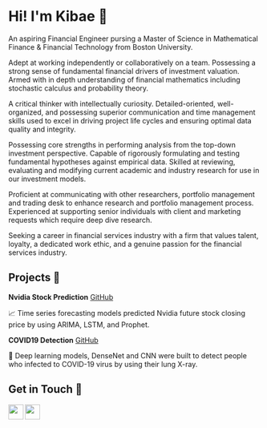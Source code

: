 # Hi! I'm Kibae 👋

An aspiring Financial Engineer pursing a Master of Science in Mathematical Finance & Financial Technology from Boston University.

Adept at working independently or collaboratively on a team. Possessing a strong sense of fundamental financial drivers of investment valuation. Armed with in depth understanding of financial mathematics including stochastic calculus and probability theory.

A critical thinker with intellectually curiosity. Detailed-oriented, well-organized, and possessing superior communication and time management skills used to excel in driving project life cycles and ensuring optimal data quality and integrity.

Possessing core strengths in performing analysis from the top-down investment perspective. Capable of rigorously formulating and testing fundamental hypotheses against empirical data. Skilled at reviewing, evaluating and modifying current academic and industry research for use in our investment models.

Proficient at communicating with other researchers, portfolio management and trading desk to enhance research and portfolio management process. Experienced at supporting senior individuals with client and marketing requests which require deep dive research.

Seeking a career in financial services industry with a firm that values talent, loyalty, a dedicated work ethic, and a genuine passion for the financial services industry.

## Projects :page_with_curl:

**Nvidia Stock Prediction** [GitHub](https://github.com/jayce7376/Nvidia_Stock_Prediction)

:chart_with_upwards_trend: Time series forecasting models predicted Nvidia future stock closing price by using ARIMA, LSTM, and Prophet.

**COVID19 Detection** [GitHub](https://github.com/jayce7376/Covid_Detection)

:syringe: Deep learning models, DenseNet and CNN were built to detect people who infected to COVID-19 virus by using their lung X-ray.

## Get in Touch :speech_balloon:

<p>
  <a href="https://www.linkedin.com/in/jayce-kibae-kim-564b3b16a/" target="blank"><img align="left" src="https://img.shields.io/badge/linkedin-%230077B5.svg?&style=for-the-badge&logo=linkedin&logoColor=white" height="30" width="30" /></a>
  <a href="https://rlqo7376.medium.com/" target="blank"><img align="left" src="https://img.shields.io/badge/medium-%2312100E.svg?&style=for-the-badge&logo=medium&logoColor=white"  height="30" width="30" /></a>
 </p>
